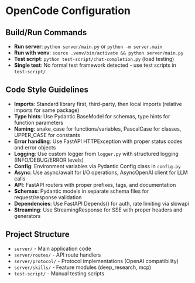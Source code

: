 # OpenCode Configuration

## Build/Run Commands
- **Run server**: `python server/main.py` or `python -m server.main`
- **Run with venv**: `source .venv/bin/activate && python server/main.py`
- **Test script**: `python test-script/chat-completion.py` (load testing)
- **Single test**: No formal test framework detected - use test scripts in `test-script/`

## Code Style Guidelines
- **Imports**: Standard library first, third-party, then local imports (relative imports for same package)
- **Type hints**: Use Pydantic BaseModel for schemas, type hints for function parameters
- **Naming**: snake_case for functions/variables, PascalCase for classes, UPPER_CASE for constants
- **Error handling**: Use FastAPI HTTPException with proper status codes and error objects
- **Logging**: Use custom logger from `logger.py` with structured logging (INFO/DEBUG/ERROR levels)
- **Config**: Environment variables via Pydantic Config class in `config.py`
- **Async**: Use async/await for I/O operations, AsyncOpenAI client for LLM calls
- **API**: FastAPI routers with proper prefixes, tags, and documentation
- **Schemas**: Pydantic models in separate schema files for request/response validation
- **Dependencies**: Use FastAPI Depends() for auth, rate limiting via slowapi
- **Streaming**: Use StreamingResponse for SSE with proper headers and generators

## Project Structure
- `server/` - Main application code
- `server/routes/` - API route handlers  
- `server/protocol/` - Protocol implementations (OpenAI compatibility)
- `server/skills/` - Feature modules (deep_research, mcp)
- `test-script/` - Manual testing scripts